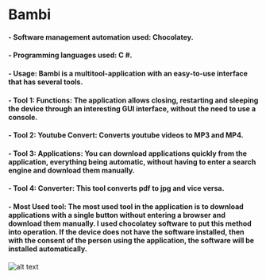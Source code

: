 # Bambi

  #### - Software management automation used: Chocolatey.
  #### - Programming languages ​​used: C #.
  #### - Usage: Bambi is a multitool-application with an easy-to-use interface that has several tools. 
  #### - Tool 1: Functions: The application allows closing, restarting and sleeping the device through an interesting GUI interface, without the need to use a console.
  #### - Tool 2: Youtube Convert: Converts youtube videos to MP3 and MP4.
  #### - Tool 3: Applications: You can download applications quickly from the application, everything being automatic, without having to enter a search engine and download them manually.
  #### - Tool 4: Converter: This tool converts pdf to jpg and vice versa.
  #### - Most Used tool: The most used tool in the application is to download applications with a single button without entering a browser and download them manually. I used chocolatey software to put this method into operation. If the device does not have the software installed, then with the consent of the person using the application, the software will be installed automatically.
![alt text](https://i.imgur.com/ZrxZcwK.png)
